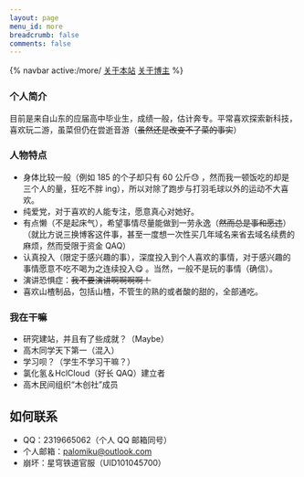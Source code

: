 ```yaml
---
layout: page
menu_id: more
breadcrumb: false
comments: false
---
```


{% navbar active:/more/ [关于本站](/more/aboutsite/) [关于博主](/more/) %}

### 个人简介

目前是来自山东的应届高中毕业生，成绩一般，估计奔专。平常喜欢探索新科技，喜欢玩二游，虽菜但仍在尝逝音游（~~虽然还是改变不了菜的事实~~）

### 人物特点

* 身体比较一般（例如 185 的个子却只有 60 公斤😓 ，然而我一顿饭吃的却是三个人的量，狂吃不胖 ing），所以对除了跑步与打羽毛球以外的运动不大喜欢。
* 纯爱党，对于喜欢的人能专注，愿意真心对她好。
* 有点懒（不是起床气），希望事情尽量能做到一劳永逸（~~然而总是事和愿违~~）（就比方说三换博客这件事，甚至一度想一次性买几年域名来省去域名续费的麻烦，然而受限于资金 QAQ）
* 认真投入（限定于感兴趣的事），深度投入到个人喜欢的事情，对于感兴趣的事情愿意不吃不喝为之连续投入😋 。当然，一般不是玩的事情（确信）。
* 演讲恐惧症：~~我不要演讲啊啊啊啊！~~
* 喜欢山楂制品，包括山楂，不管生的熟的或者酸的甜的，全部通吃。

### 我在干嘛

* 研究建站，并且有了些成就？（Maybe）
* 高木同学天下第一（混入）
* 学习呗？（学生不学习干嘛？）
* 氯化氢＆HclCloud（好长 QAQ）建立者
* 高木民间组织“木创社”成员

## 如何联系

* QQ：2319665062（个人 QQ 邮箱同号）
* 个人邮箱：palomiku@outlook.com
* 崩坏：星穹铁道官服（UID101045700）






